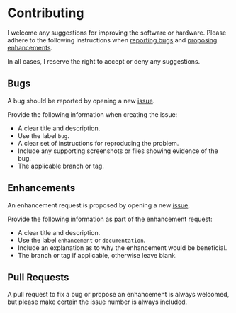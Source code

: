 # Contributing

I welcome any suggestions for improving the software or hardware. Please adhere to the following instructions when [reporting bugs](#bugs) and [proposing enhancements](#enhancements).

In all cases, I reserve the right to accept or deny any suggestions.

## Bugs

A bug should be reported by opening a new [issue](https://github.com/davidledwards/zookeeper/issues).

Provide the following information when creating the issue:

* A clear title and description.
* Use the label `bug`.
* A clear set of instructions for reproducing the problem.
* Include any supporting screenshots or files showing evidence of the bug.
* The applicable branch or tag.

## Enhancements

An enhancement request is proposed by opening a new [issue](https://github.com/davidledwards/zookeeper/issues).

Provide the following information as part of the enhancement request:

* A clear title and description.
* Use the label `enhancement` or `documentation`.
* Include an explanation as to why the enhancement would be beneficial.
* The branch or tag if applicable, otherwise leave blank.

## Pull Requests

A pull request to fix a bug or propose an enhancement is always welcomed, but please make certain the issue number is always included.